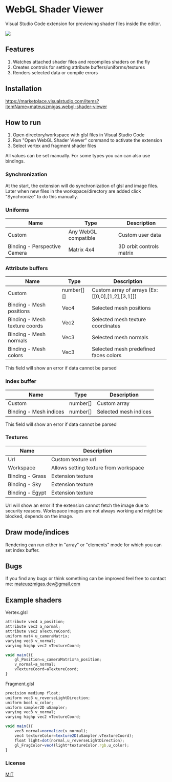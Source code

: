 # WebGL Shader Viewer

Visual Studio Code extension for previewing shader files inside the editor.

![](https://github.com/mateuszmigas/webgl-shader-viewer/blob/main/docs/images/presentation.gif?raw=true)

## Features

1. Watches attached shader files and recompiles shaders on the fly
2. Creates controls for setting attribute buffers/uniforms/textures
3. Renders selected data or compile errors

## Installation
https://marketplace.visualstudio.com/items?itemName=mateuszmigas.webgl-shader-viewer

## How to run
1. Open directory/workspace with glsl files in Visual Studio Code
2. Run "Open WebGL Shader Viewer" command to activate the extension
3. Select vertex and fragment shader files

All values can be set manually. For some types you can can also use bindings.

### Synchronization
At the start, the extension will do synchronization of glsl and image files. Later when new files in the workspace/directory are added click "Synchronize" to do this manually. 

### Uniforms
| Name | Type | Description |
| --- | --- | --- |
| Custom | Any WebGL compatible | Custom user data |
| Binding - Perspective Camera | Matrix 4x4 | 3D orbit controls matrix |

### Attribute buffers
| Name | Type | Description |
| --- | --- | --- |
| Custom | number[][] | Custom array of arrays (Ex: [[0,0],[1,2],[3,1]]) |
| Binding - Mesh positions | Vec4 | Selected mesh positions |
| Binding - Mesh texture coords | Vec2  | Selected mesh texture coordinates |
| Binding - Mesh normals | Vec3 | Selected mesh normals |
| Binding - Mesh colors | Vec3 | Selected mesh predefined faces colors |

This field will show an error if data cannot be parsed

### Index buffer
| Name | Type | Description |
| --- | --- | --- |
| Custom | number[] | Custom array |
| Binding - Mesh indices | number[] | Selected mesh indices |

This field will show an error if data cannot be parsed

### Textures
| Name | Description |
| --- | --- |
| Url | Custom texture url |
| Workspace | Allows setting texture from workspace |
| Binding - Grass | Extension texture |
| Binding - Sky | Extension texture |
| Binding - Egypt | Extension texture |

Url will show an error if the extension cannot fetch the image due to security reasons.
Workspace images are not always working and might be blocked, depends on the image.

## Draw mode/indices
Rendering can run either in "array" or "elements" mode for which you can set index buffer.

## Bugs
If you find any bugs or think something can be improved feel free to contact me: 
mateuszmigas.dev@gmail.com

## Example shaders

Vertex.glsl
```js
attribute vec4 a_position;
attribute vec3 a_normal;
attribute vec2 aTextureCoord;
uniform mat4 u_cameraMatrix;
varying vec3 v_normal;
varying highp vec2 vTextureCoord;

void main(){
    gl_Position=u_cameraMatrix*a_position;
    v_normal=a_normal;
    vTextureCoord=aTextureCoord;
}
```

Fragment.glsl
```js
precision mediump float;
uniform vec3 u_reverseLightDirection;
uniform bool u_color;
uniform sampler2D uSampler;
varying vec3 v_normal;
varying highp vec2 vTextureCoord;

void main(){
    vec3 normal=normalize(v_normal);
    vec4 textureColor=texture2D(uSampler,vTextureCoord);
    float light=dot(normal,u_reverseLightDirection);
    gl_FragColor=vec4(light*textureColor.rgb,u_color);
}
```

### License

[MIT](https://choosealicense.com/licenses/mit/)
